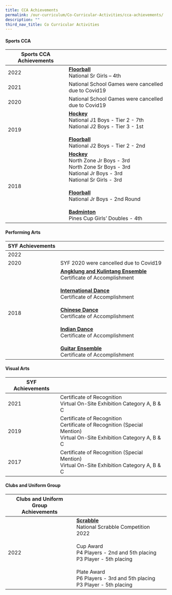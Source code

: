 ```yaml
---
title: CCA Achievements
permalink: /our-curriculum/Co-Curricular-Activities/cca-achievements/
description: ""
third_nav_title: Co Curricular Activities
---
```

#### **Sports CCA**

| Sports CCA Achievements |  |
| -------- | -------- | 
| 2022 | <u><b>Floorball</b></u><br>National Sr Girls – 4th |
| 2021 | National School Games were cancelled due to Covid19 |
| 2020 | National School Games were cancelled due to Covid19 |
| 2019 | <u><b>Hockey</b></u><br>National J1 Boys - Tier 2 - 7th<br>National J2 Boys - Tier 3 - 1st<br><br><u><b>Floorball</b></u><br>National J2 Boys - Tier 2 - 2nd|
| 2018 | <u><b>Hockey</b></u><br>North Zone Jr Boys - 3rd<br>North Zone Sr Boys - 3rd<br>National Jr Boys - 3rd<br>National Sr Girls - 3rd<br><br><u><b>Floorball</b></u><br>National Jr Boys - 2nd Round<br><br><u><b>Badminton</b></u><br>Pines Cup Girls’ Doubles - 4th |

#### **Performing Arts**
| SYF Achievements |  |
| -------- | -------- | 
| 2022 |  |
| 2020 | SYF 2020 were cancelled due to Covid19 |
| 2018 | <u><b>Angklung and Kulintang Ensemble</b></u><br>Certificate of Accomplishment<br><br><u><b>International Dance</b></u><br>Certificate of Accomplishment<br><br><u><b>Chinese Dance</b></u><br>Certificate of Accomplishment<br><br><u><b>Indian Dance</b></u><br>Certificate of Accomplishment<br><br><u><b>Guitar Ensemble</b></u><br>Certificate of Accomplishment |

#### **Visual Arts**
| SYF Achievements |  |
| -------- | -------- | 
| 2021 |Certificate of Recognition<br>Virtual On-Site Exhibition Category A, B & C |
| 2019 |Certificate of Recognition<br>Certificate of Recognition (Special Mention)<br>Virtual On-Site Exhibition Category A, B & C |
| 2017 | Certificate of Recognition (Special Mention)<br>Virtual On-Site Exhibition Category A, B & C |

#### **Clubs and Uniform Group**

| Clubs and Uniform Group<br>Achievements |  |
| -------- | -------- |
| 2022     | <u><b>Scrabble</b></u><br>National Scrabble Competition 2022<br><br>Cup Award<br>P4 Players - 2nd and 5th placing<br>P3 Player - 5th placing<br><br>Plate Award<br>P6 Players - 3rd and 5th placing<br>P3 Player - 5th placing|

